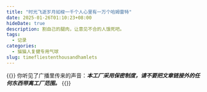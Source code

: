 ```yaml
---
title: "时光飞逝岁月如梭一千个人心里有一万个哈姆雷特"
date: 2025-01-26T01:10:23+08:00
hideDate: true
description: 割自己的腿肉，让意见不合的人饿死吧。
tags:
  - 记录
categories:
  - 猫猫人复健专用气球
slug: timefliestenthousandhamlets
---
```

<style>
  blockquote {
    color: #2a4f43; /* 设置字体颜色 */
  }
</style>



{{<card>}}
你听见了广播里传来的声音：***本工厂采用保密制度，请不要把文章链接外的任何东西带离工厂范围。***
{{</card>}}
